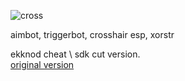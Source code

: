 
![cross](https://github.com/carterjwasd/stayout/blob/main/crossesp.gif)

aimbot, triggerbot, crosshair esp, xorstr                                                                                                                         


ekknod cheat \ sdk cut version.                                                                                                                                                     
[original version](https://github.com/ekknod/csf_w)
